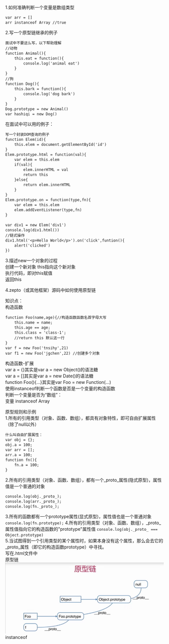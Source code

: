 1.如何准确判断一个变量是数组类型 
```
var arr = []
arr instanceof Array //true
``` 
2.写一个原型链继承的例子
```
面试中不要这么写，以下帮助理解
//动物
function Animal(){
    this.eat = function(){
        console.log('animal eat')
    }
}
//狗
function Dog(){
    this.bark = function(){
        console.log('dog bark')
    }
}
Dog.prototype = new Animal()
var hashiqi = new Dog()
```  
在面试中可以用的例子：
```
写一个封装DOM查询的例子
function Elem(id){
    this.elem = document.getElementById('id')
}
Elem.prototype.html = function(val){
    var elem = this.elem
    if(val){
        elem.innerHTML = val
        return this
    }else{
        return elem.innerHTML
    }
}
Elem.prototype.on = function(type,fn){
    var elem = this.elem
    elem.addEventListener(type,fn)
}

var div1 = new Elem('div1')
console.log(div1.html())
//链式操作
div1.html('<p>Hello World</p>').on('click',funtion(){
    alert('clicked')
})
```
3.描述new一个对象的过程  
创建一个新对象 
this指向这个新对象  
执行代码，即对this赋值    
返回this

4.zepto（或其他框架）源码中如何使用原型链



知识点：  
构造函数  
```
function Foo(name,age){//构造函数函数名首字母大写
    this.name = name;
    this.age == age;
    this.class = 'class-1';
    //return this 默认这一行
}
var f = new Foo('tnsihy',21)
var f1 = new Foo('jgchen',22) //创建多个对象
```
构造函数-扩展  
var a = {}其实是var a = new Object()的语法糖  
var a = []其实是var a = new Date()的语法糖  
function Foo(){...}其实是var Foo = new Function(...)  
使用instanceof判断一个函数是否是一个变量的构造函数  
判断一个变量是否为“数组”：  
变量 instanceof Array

原型规则和示例  
1.所有的引用类型（对象、函数、数组），都具有对象特性，即可自由扩展属性（除了null以外） 
```
什么叫自由扩展属性：
var obj = {};
obj.a = 100;
var arr = [];
arr.a = 100;
function fn(){
    fn.a = 100;
}
``` 
2.所有的引用类型（对象、函数、数组），都有一个_proto_属性(隐式原型)，属性值是一个普通的对象
```
console.log(obj._proto_);
console.log(arr._proto_);
console.log(fn._proto_);
```
3.所有的函数都有一个prototype属性(显式原型)，属性值也是一个普通对象
`console.log(fn.prototype);`
4.所有的引用类型（对象、函数、数组），_proto_属性值指向它的构造函数的"prototype"属性值
`console.log(obj._proto_ === Object.prototype)`  
5.当试图得到一个引用类型的某个属性时，如果本身没有这个属性，那么会去它的_proto_属性（即它的构造函数prototype）中寻找。  
写在.html文件中  
原型链  
![Alt text](原型和原型链.jpg)
instanceof